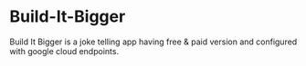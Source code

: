 # Build-It-Bigger
Build It Bigger is a joke telling app having free &amp; paid version and configured with google cloud endpoints.

